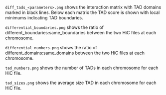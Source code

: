 `diff_tads_<parameters>.png` shows the interaction matrix with TAD domains marked in black lines. Below each matrix the TAD score is shown with local minimums indicating TAD boundaries.

`differential_boundaries.png` shows the ratio of different_boundaries:same_boundaries between the two HiC files at each chromosome.

`differential_numbers.png` shows the ratio of different_domains:same_domains between the two HiC files at each chromosome.

`tad_numbers.png` shows the number of TADs in each chromosome for each HiC file.

`tad_sizes.png` shows the average size TAD in each chromosome for each HiC file.
